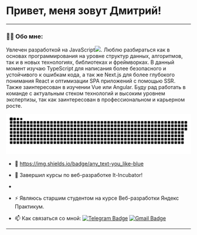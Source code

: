 
# Привет, меня зовут Дмитрий!

---

### :man_technologist: Обо мне:

   Увлечен разработкой на JavaScript<img src="https://media.giphy.com/media/WUlplcMpOCEmTGBtBW/giphy.gif" width="30px">. Люблю разбираться как в основах программирования на уровне структур данных, алгоритмов, так и в новых технологиях, библиотеках и фреймворках.
   В данный момент изучаю TypeScript для написания более безопасного и устойчивого к ошибкам кода, а так же Next.js для более глубокого понимания React и оптимизации SPA приложений с помощью SSR. Также заинтересован в изучении Vue или Angular.
  Буду рад работать в команде с актуальным стеком технологий и высоким уровнем экспертизы, так как заинтересован в профессиональном и карьерном росте.
  
<p align="center">
 <img width="600" src="assets/github-snake.svg" alt="snake"/>
</p>

- :telescope: https://img.shields.io/badge/any_text-you_like-blue

- :seedling: Завершил курсы по веб-разработке It-Incubator!
- 
- :zap: Являюсь старшим студентом на курсе Веб-разработки Яндекс Практикум.

- :mailbox: Как связаться со мной: [![Telegram Badge](https://img.shields.io/badge/-@lds196-blue?style=flat&logo=Telegram&logoColor=white)](https://t.me/lds196) [![Gmail Badge](https://img.shields.io/badge/-lihachevd87@gmail.com-red?style=flat&logo=Gmail&logoColor=white)](mailto:lihachevd87@gmail.com)

---
